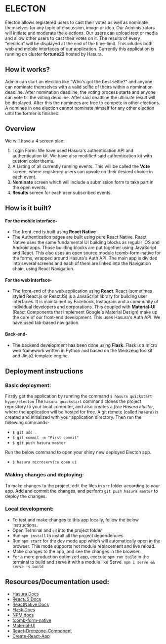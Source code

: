 # **ELECTON**
Electon allows registered users to cast their votes as well as nominate themselves for any topic of discussion, image or idea. Our Administrators will initiate and moderate the elections.
Our users can upload text or media and allow other users to cast their votes on it. The results of every “election” will be displayed at the end of the time-limit.
This inludes both web and mobile interfaces of our application. Currently this application is running on cluster **fortune22** hosted by Hasura.


## **How it works?**
Admin can start an election like "Who's got the best selfie?" and anyone can nominate themselves with a valid selfie of theirs within a nomination deadline. After nomination deadline, the voting process starts and anyone can vote till the voting deadline. After said deadline the ultimate result will be displayed. After this the nominees are free to compete in other elections. A nominee in one election cannot nominate himself for any other election until the former is finished.

## **Overview**
We will have a 4 screen plan:

1. Login Form: We have used Hasura's authentication API and authentication kit. We have also modified said authentication kit with custom color theme.
2. A Listing of all currently running events. This will be called the **Vote** screen, where registered users can upvote on their desired choice in each event.
3. **Nominate** screen which will include a submission form to take part in the open events.
4. **Results** screen for each user subscribed events.

## **How is it built?**
#### **For the mobile interface-**
- The front-end is built using **React Native** 
- The Authentication pages are built using pure React Native. React Native uses the same fundamental UI building blocks as regular iOS and Android apps. Those building blocks are put together using JavaScript and React. This also uses an open source module tcomb-form-native for the forms, wrapped around Hasura's Auth API. The main app is divided into several screens and each of them are linked into the Navigation chain, using React Navigation. 
#### **For the web interface-**
- The front-end of the web application using **React**. React (sometimes styled React.js or ReactJS) is a JavaScript library for building user interfaces. It is maintained by Facebook, Instagram and a community of individual developers and corporations. This coupled with **Material-UI** (React Components that Implement Google's Material Design) make up the core of our front-end development. This uses Hasura's Auth API. We have used tab-based navigation. 
#### **Back-end-**
- The backend development has been done using **Flask**. Flask is a micro web framework written in Python and based on the Werkzeug toolkit and Jinja2 template engine.


## **Deployment instructions**
### **Basic deployment:**
Firstly get the application by running the command
`$ hasura quickstart hyper/electon`
The `hasura quickstart` command clones the project repository to your local computer, and also creates a *free Hasura cluster*, where the application will be hosted for free.
A git remote (called hasura) is created and initialized with your application directory.
Then run the following commands-
- `$ git add .`
- `$ git commit -m "First commit"`
- `$ git push hasura master`

Run the below command to open your shiny new deployed Electon app.
 -  `$ hasura microservice open ui`
  
### **Making changes and deploying:**
To make changes to the project, edit the files in `src` folder according to your app.
Add and commit the changes, and perform `git push hasura master` to deploy the changes.

### **Local development:**
- To test and make changes to this app locally, follow the below instructions.
- Open Terminal and `cd` into the project folder
- Run `npm install` to install all the project dependencies
- Run `npm start` for the dev mode app which will automatically open in the browser. This mode supports hot module replacement and live reload.
- Make changes to the app, and see the changes in the browser.
- For a more production optimized app, execute `npm run build` in the terminal to build and serve it with a module like Serve.
 `npm i serve && serve -s build`


## **Resources/Documentation used:**
- [Hasura Docs](https://docs.hasura.io/0.15/manual/getting-started/index.html)
- [ReactJS Docs](https://reactjs.org/docs/hello-world.html)
- [ReactNative Docs](https://facebook.github.io/react-native/docs/getting-started.html)
- [Flask Docs](http://flask.pocoo.org/docs/0.12/)
- [NPM docs](https://docs.npmjs.com/)
- [tcomb-form-native](https://github.com/gcanti/tcomb-form-native/tree/master/lib)
- [Material-UI](http://www.material-ui.com/#/get-started/required-knowledge)
- [React-Dropzone-Component]( https://github.com/felixrieseberg/React-Dropzone-Component)
- [Create-React-App](https://github.com/facebookincubator/create-react-app)
